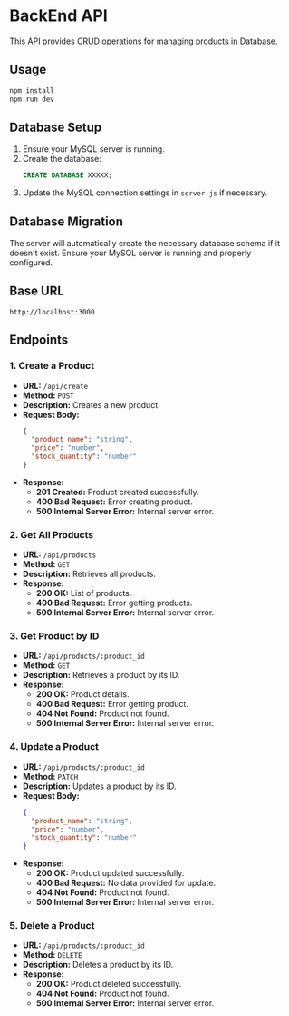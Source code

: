 # BackEnd API

This API provides CRUD operations for managing products in Database.

## Usage

```bash
npm install
npm run dev
```

## Database Setup

1. Ensure your MySQL server is running.
2. Create the database:
   ```sql
   CREATE DATABASE XXXXX;
   ```
3. Update the MySQL connection settings in `server.js` if necessary.

## Database Migration

The server will automatically create the necessary database schema if it doesn't exist. Ensure your MySQL server is running and properly configured.

## Base URL

```
http://localhost:3000
```

## Endpoints

### 1. Create a Product

- **URL:** `/api/create`
- **Method:** `POST`
- **Description:** Creates a new product.
- **Request Body:**
  ```json
  {
    "product_name": "string",
    "price": "number",
    "stock_quantity": "number"
  }
  ```
- **Response:**
  - **201 Created:** Product created successfully.
  - **400 Bad Request:** Error creating product.
  - **500 Internal Server Error:** Internal server error.

### 2. Get All Products

- **URL:** `/api/products`
- **Method:** `GET`
- **Description:** Retrieves all products.
- **Response:**
  - **200 OK:** List of products.
  - **400 Bad Request:** Error getting products.
  - **500 Internal Server Error:** Internal server error.

### 3. Get Product by ID

- **URL:** `/api/products/:product_id`
- **Method:** `GET`
- **Description:** Retrieves a product by its ID.
- **Response:**
  - **200 OK:** Product details.
  - **400 Bad Request:** Error getting product.
  - **404 Not Found:** Product not found.
  - **500 Internal Server Error:** Internal server error.

### 4. Update a Product

- **URL:** `/api/products/:product_id`
- **Method:** `PATCH`
- **Description:** Updates a product by its ID.
- **Request Body:**
  ```json
  {
    "product_name": "string",
    "price": "number",
    "stock_quantity": "number"
  }
  ```
- **Response:**
  - **200 OK:** Product updated successfully.
  - **400 Bad Request:** No data provided for update.
  - **404 Not Found:** Product not found.
  - **500 Internal Server Error:** Internal server error.

### 5. Delete a Product

- **URL:** `/api/products/:product_id`
- **Method:** `DELETE`
- **Description:** Deletes a product by its ID.
- **Response:**
  - **200 OK:** Product deleted successfully.
  - **404 Not Found:** Product not found.
  - **500 Internal Server Error:** Internal server error.
